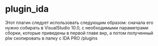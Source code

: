 # plugin_ida

Этот плагин следует использовать следующим образом:
сначала его нужно собирать в VisualStudio 10.0, с необходимыми параметрами сборки,
которые приведены в первой главе вкр, а потом полученный plw
скопировать в папку с IDA PRO /plugins

